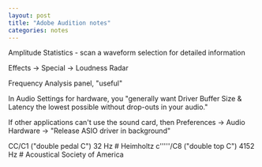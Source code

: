 ```yaml
---
layout: post
title: "Adobe Audition notes"
categories: notes
---
```


Amplitude Statistics - scan a waveform selection for detailed information

Effects -> Special -> Loudness Radar

Frequency Analysis panel, "useful" 

In Audio Settings for hardware, you "generally want Driver Buffer Size & Latency  the lowest possible without drop-outs in your audio."

If other applications can't use the sound card, then Preferences -> Audio Hardware -> "Release ASIO driver in background"


CC/C1 ("double pedal C") 32 Hz # Heimholtz
c'''''/C8 ("double top C") 4152 Hz # Acoustical Society of America